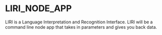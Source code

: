 # LIRI_NODE_APP
LIRI is a Language Interpretation and Recognition Interface. LIRI will be a command line node app that takes in parameters and gives you back data.
